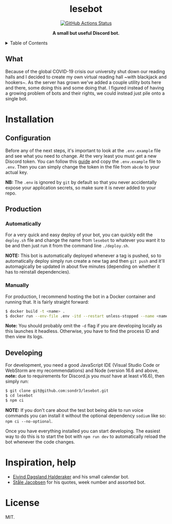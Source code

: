 <h1 align="center">lesebot</h1>

<p align="center">
   <a href="https://github.com/sondr3/lesebot/actions"><img alt="GitHub Actions Status" src="https://github.com/sondr3/lesebot/workflows/pipeline/badge.svg" /></a>
   <br />
</p>

<p align="center">
   <strong>A small but useful Discord bot.</strong>
</p>

<details>
<summary>Table of Contents</summary>
<br />

**Table of Contents**

- [Installation](#installation)
  - [Configuration](#configuration)
  - [Production](#production)
    - [Automatically](#automatically)
    - [Manually](#manually)
  - [Developing](#developing)
- [Inspiration, help](#inspiration-help)
- [License](#license)

</details>

## What

Because of the global COVID-19 crisis our university shut down our reading halls
and I decided to create my own virtual reading hall ~with blackjack and
hookers~. As the server has grown we've added a couple utility bots here and
there, some doing this and some doing that. I figured instead of having a
growing problem of bots and their rights, we could instead just pile onto a
single bot.

# Installation

## Configuration

Before any of the next steps, it's important to look at the `.env.example` file
and see what you need to change. At the very least you must get a new Discord
token. You can follow this
[guide](https://discordjs.guide/preparations/setting-up-a-bot-application.html)
and copy the `.env.example` file to `.env`. Then you can simply change the token
in the file from `abcde` to your actual key.

**NB:** The `.env` is ignored by `git` by default so that you never accidentally
expose your application secrets, so make sure it is never added to your repo.

## Production

### Automatically

For a very quick and easy deploy of your bot, you can quickly edit the
`deploy.sh` file and change the name from `lesebot` to whatever you want it to
be and then just run it from the command line `./deploy.sh`.

**NOTE:** This bot is automatically deployed whenever a tag is pushed, so to
automatically deploy simply run create a new tag and then `git push` and it'll
automagically be updated in about five minutes (depending on whether it has to
reinstall dependencies).

### Manually

For production, I recommend hosting the bot in a Docker container and running
that. It is fairly straight forward:

```sh
$ docker build -t <name> .
$ docker run --env-file .env -itd --restart unless-stopped --name <name> <name>
```

**Note:** You should probably omit the `-d` flag if you are developing locally
as this launches it headless. Otherwise, you have to find the process ID and then
view its logs.

## Developing

For development, you need a good JavaScript IDE (Visual Studio Code or WebStorm
are my recommendations) and Node (version 16.6 and above, **note:** due to 
requirements for Discord.js you _must_ have at least v16.6), then simply run:

```sh
$ git clone git@github.com:sondr3/lesebot.git
$ cd lesebot
$ npm ci
```

**NOTE:** If you don't care about the test bot being able to run voice commands
you can install it without the optional dependency `sodium` like so: `npm ci --no-optional`.

Once you have everything installed you can start developing. The easiest way to
do this is to start the bot with `npm run dev` to automatically reload the bot 
whenever the code changes.

# Inspiration, help

- [Eivind Dagsland Halderaker](https://github.com/Eivinddh/Discord-bots) and his
  small calendar bot.
- [Ståle Jacobsen](https://github.com/StaleJ) for his quotes, week
  number and assorted bot.

# License

MIT.
